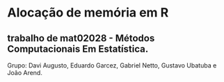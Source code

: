 # Alocação de memória em R
trabalho de mat02028 - Métodos Computacionais Em Estatística. 
---
Grupo: 
Davi Augusto, Eduardo Garcez, Gabriel Netto, Gustavo Ubatuba e João Arend.
